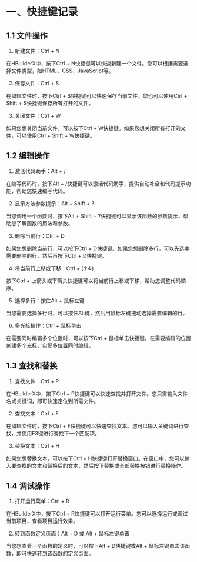 
# 一、快捷键记录

## 1.1 文件操作

1. 新建文件：Ctrl + N

在HBuilderX中，按下Ctrl + N快捷键可以快速新建一个文件。您可以根据需要选择文件类型，如HTML、CSS、JavaScript等。

2.  保存文件：Ctrl + S

在编辑文件时，按下Ctrl + S快捷键可以快速保存当前文件。您也可以使用Ctrl + Shift + S快捷键保存所有打开的文件。

3.  关闭文件：Ctrl + W

如果您想关闭当前文件，可以按下Ctrl + W快捷键。如果您想关闭所有打开的文件，可以使用Ctrl + Shift + W快捷键。

## 1.2 编辑操作

1. 激活代码助手：Alt + /

在编写代码时，按下Alt + /快捷键可以激活代码助手，提供自动补全和代码提示功能，帮助您快速编写代码。

2. 显示方法参数提示：Alt + Shift + ?

当您调用一个函数时，按下Alt + Shift + ?快捷键可以显示该函数的参数提示，帮助您了解函数的用法和参数。

3.  删除当前行：Ctrl + D

如果您想删除当前行，可以按下Ctrl + D快捷键。如果您想删除多行，可以先选中需要删除的行，然后再按下Ctrl + D快捷键。

4.  将当前行上移或下移：Ctrl + (↑↓)

按下Ctrl + 上箭头或下箭头快捷键可以将当前行上移或下移，帮助您调整代码顺序。

5.  选择多行：按住Alt + 鼠标左键

当您需要选择多行时，可以按住Alt键，然后用鼠标左键拖动选择需要编辑的行。

6.  多光标操作：Ctrl + 鼠标单击

在需要同时编辑多个位置时，可以按下Ctrl + 鼠标单击快捷键，在需要编辑的位置创建多个光标，实现多位置同时编辑。

## 1.3 查找和替换

1. 查找文件：Ctrl + P

在HBuilderX中，按下Ctrl + P快捷键可以快速查找并打开文件。您只需输入文件名或关键词，即可快速定位到所需文件。

2. 查找文本：Ctrl + F

在编辑文件时，按下Ctrl + F快捷键可以快速查找文本。您可以输入关键词进行查找，并使用F3键进行查找下一个匹配项。

3.  替换文本：Ctrl + H

如果您想替换文本，可以按下Ctrl + H快捷键打开替换窗口。在窗口中，您可以输入要查找的文本和替换后的文本，然后按下替换或全部替换按钮进行替换操作。

## 1.4 调试操作

1. 打开运行菜单：Ctrl + R

在HBuilderX中，按下Ctrl + R快捷键可以打开运行菜单。您可以选择运行或调试当前项目，查看项目运行效果。

2. 转到函数定义页面：Alt + D 或 Alt + 鼠标左键单击

当您想查看一个函数的定义时，可以按下Alt + D快捷键或Alt + 鼠标左键单击该函数，即可快速转到该函数的定义页面。
